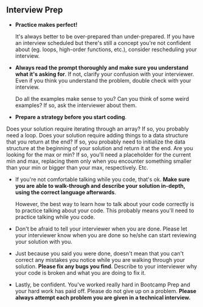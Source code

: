 ## Interview Prep

- **Practice makes perfect!**

  It's always better to be over-prepared than under-prepared. If you have an interview scheduled but there's still a concept you're not confident about (eg. loops, high-order functions, etc.), consider rescheduling your interview.

- **Always read the prompt thoroughly and make sure you understand what it's asking for**. If not, clarify your confusion with your interviewer. Even if you think you understand the problem, double check with your interview.

  Do all the examples make sense to you? Can you think of some weird examples? If so, ask the interviewer about them.

- **Prepare a strategy before you start coding**.

 Does your solution require iterating through an array? If so, you probably need a loop. Does your solution require adding things to a data structure that you return at the end? If so, you probably need to initialize the data structure at the beginning of your solution and return it at the end. Are you looking for the max or min? If so, you'll need a placeholder for the current min and max, replacing them only when you encounter something smaller than your min or bigger than your max, respectively. Etc.

- If you're not comfortable talking while you code, that's ok. **Make sure you are able to walk-through and describe your solution in-depth, using the correct language afterwards**.

  However, the best way to learn how to talk about your code correctly is to practice talking about your code. This probably means you'll need to practice talking while you code.

- Don't be afraid to tell your interviewer when you are done. Please let your interviewer know when you are done so he/she can start reviewing your solution with you.

- Just because you said you were done, doesn't mean that you can't correct any mistakes you notice while you are walking through your solution. **Please fix any bugs you find**. Describe to your interviewer why your code is broken and what you are doing to fix it.

- Lastly, be confident. You've worked really hard in Bootcamp Prep and your hard work has paid off. Please do not give up on a problem. **Please always attempt each problem you are given in a technical interview.**

